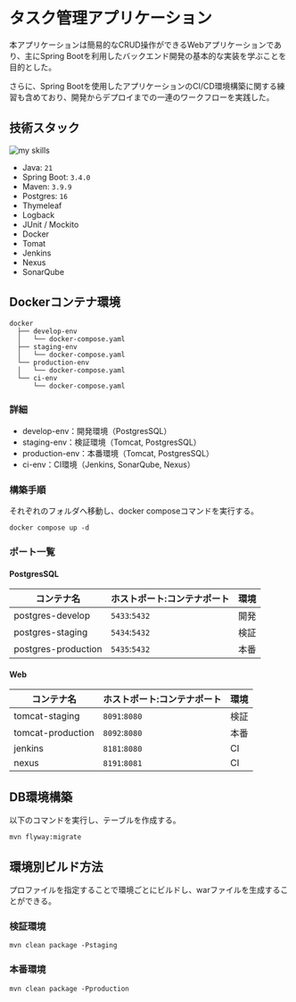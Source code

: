 # タスク管理アプリケーション
本アプリケーションは簡易的なCRUD操作ができるWebアプリケーションであり、主にSpring Bootを利用したバックエンド開発の基本的な実装を学ぶことを目的とした。

さらに、Spring Bootを使用したアプリケーションのCI/CD環境構築に関する練習も含めており、開発からデプロイまでの一連のワークフローを実践した。

## 技術スタック
<img alt="my skills" src="https://skillicons.dev/icons?theme=light&perline=8&i=java,spring,idea,maven,jenkins,docker,postgres" />

- Java: `21`
- Spring Boot: `3.4.0`
- Maven: `3.9.9`
- Postgres: `16`
- Thymeleaf
- Logback
- JUnit / Mockito
- Docker
- Tomat
- Jenkins
- Nexus
- SonarQube

## Dockerコンテナ環境
```
docker
  ├── develop-env
  │   └── docker-compose.yaml
  ├── staging-env
  │   └── docker-compose.yaml
  └── production-env
  │   └── docker-compose.yaml
  └── ci-env
      └── docker-compose.yaml
```

### 詳細
- develop-env：開発環境（PostgresSQL）
- staging-env：検証環境（Tomcat, PostgresSQL）
- production-env：本番環境（Tomcat, PostgresSQL）
- ci-env：CI環境（Jenkins, SonarQube, Nexus）

### 構築手順
それぞれのフォルダへ移動し、docker composeコマンドを実行する。
```
docker compose up -d
```

### ポート一覧

#### PostgresSQL
|コンテナ名|ホストポート:コンテナポート|環境| 
| ---------- | -------- | ---- | 
|postgres-develop|`5433`:`5432`|開発| 
|postgres-staging|`5434`:`5432`|検証| 
|postgres-production|`5435`:`5432`|本番| 

#### Web
|コンテナ名|ホストポート:コンテナポート|環境| 
| ---------- | -------- | ---- | 
|tomcat-staging|`8091`:`8080`|検証| 
|tomcat-production|`8092`:`8080`|本番| 
|jenkins|`8181`:`8080`|CI| 
|nexus|`8191`:`8081`|CI| 
 
## DB環境構築
以下のコマンドを実行し、テーブルを作成する。

```
mvn flyway:migrate
```
 
## 環境別ビルド方法
プロファイルを指定することで環境ごとにビルドし、warファイルを生成することができる。

### 検証環境
```
mvn clean package -Pstaging
```

### 本番環境
```
mvn clean package -Pproduction
```
